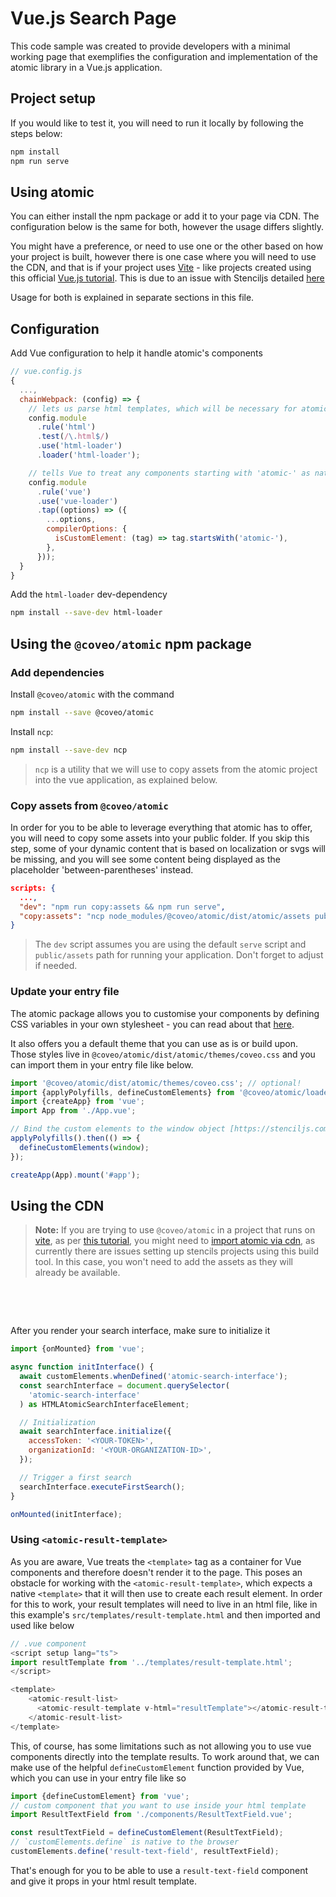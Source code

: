 # Vue.js Search Page

This code sample was created to provide developers with a minimal working page that exemplifies the configuration and implementation of the atomic library in a Vue.js application.

## Project setup

If you would like to test it, you will need to run it locally by following the steps below:

```sh
npm install
npm run serve
```

## Using atomic

You can either install the npm package or add it to your page via CDN. The configuration below is the same for both, however the usage differs slightly.

You might have a preference, or need to use one or the other based on how your project is built, however there is one case where you will need to use the CDN, and that is if your project uses [Vite](https://vitejs.dev/) - like projects created using this official [Vue.js tutorial](https://vuejs.org/guide/quick-start.html#with-build-tools). This is due to an issue with Stenciljs detailed [here](https://github.com/ionic-team/stencil/issues/3195)

Usage for both is explained in separate sections in this file.

## Configuration

Add Vue configuration to help it handle atomic's components

```js
// vue.config.js
{
  ...,
  chainWebpack: (config) => {
    // lets us parse html templates, which will be necessary for atomic components that require the native <template> tag
    config.module
      .rule('html')
      .test(/\.html$/)
      .use('html-loader')
      .loader('html-loader');

    // tells Vue to treat any components starting with 'atomic-' as native components, and therefore not try and create Vue components out of them
    config.module
      .rule('vue')
      .use('vue-loader')
      .tap((options) => ({
        ...options,
        compilerOptions: {
          isCustomElement: (tag) => tag.startsWith('atomic-'),
        },
      }));
  }
}
```

Add the `html-loader` dev-dependency

```sh
npm install --save-dev html-loader
```

## Using the `@coveo/atomic` npm package

### Add dependencies
Install `@coveo/atomic` with the command

```sh
npm install --save @coveo/atomic
```

Install `ncp`:

```sh
npm install --save-dev ncp
```

> `ncp` is a utility that we will use to copy assets from the atomic project into the vue application, as explained below.

### Copy assets from `@coveo/atomic`

In order for you to be able to leverage everything that atomic has to offer, you will need to copy some assets into your public folder. If you skip this step, some of your dynamic content that is based on localization or svgs will be missing, and you will see some content being displayed as the placeholder 'between-parentheses' instead.

```json
scripts: {
  ...,
  "dev": "npm run copy:assets && npm run serve",
  "copy:assets": "ncp node_modules/@coveo/atomic/dist/atomic/assets public/assets && ncp node_modules/@coveo/atomic/dist/atomic/lang public/lang"
}
```

> The `dev` script assumes you are using the default `serve` script and `public/assets` path for running your application. Don't forget to adjust if needed.

### Update your entry file

The atomic package allows you to customise your components by defining CSS variables in your own stylesheet - you can read about that [here](https://docs.coveo.com/en/atomic/latest/usage/themes-and-visual-customization/).

It also offers you a default theme that you can use as is or build upon. Those styles live in `@coveo/atomic/dist/atomic/themes/coveo.css` and you can import them in your entry file like below.


```ts
import '@coveo/atomic/dist/atomic/themes/coveo.css'; // optional!
import {applyPolyfills, defineCustomElements} from '@coveo/atomic/loader';
import {createApp} from 'vue';
import App from './App.vue';

// Bind the custom elements to the window object [https://stenciljs.com/docs/vue]
applyPolyfills().then(() => {
  defineCustomElements(window);
});

createApp(App).mount('#app');
```

## Using the CDN

> **Note:** If you are trying to use `@coveo/atomic` in a project that runs on [vite](https://vitejs.dev/), as per [this tutorial](https://vuejs.org/guide/quick-start.html#with-build-tools), you might need to [import atomic via cdn](https://vuejs.org/guide/quick-start.html#with-build-tools), as currently there are issues setting up stencils projects using this build tool. In this case, you won't need to add the assets as they will already be available.

&nbsp;

&nbsp;

After you render your search interface, make sure to initialize it

```js
import {onMounted} from 'vue';

async function initInterface() {
  await customElements.whenDefined('atomic-search-interface');
  const searchInterface = document.querySelector(
    'atomic-search-interface'
  ) as HTMLAtomicSearchInterfaceElement;

  // Initialization
  await searchInterface.initialize({
    accessToken: '<YOUR-TOKEN>',
    organizationId: '<YOUR-ORGANIZATION-ID>',
  });

  // Trigger a first search
  searchInterface.executeFirstSearch();
}

onMounted(initInterface);
```

### Using `<atomic-result-template>`

As you are aware, Vue treats the `<template>` tag as a container for Vue components and therefore doesn't render it to the page. This poses an obstacle for working with the `<atomic-result-template>`, which expects a native `<template>` that it will then use to create each result element. In order for this to work, your result templates will need to live in an html file, like in this example's `src/templates/result-template.html` and then imported and used like below

```js
// .vue component
<script setup lang="ts">
import resultTemplate from '../templates/result-template.html';
</script>

<template>
    <atomic-result-list>
      <atomic-result-template v-html="resultTemplate"></atomic-result-template>
    </atomic-result-list>
</template>

```

This, of course, has some limitations such as not allowing you to use vue components directly into the template results. To work around that, we can make use of the helpful `defineCustomElement` function provided by Vue, which you can use in your entry file like so

```js
import {defineCustomElement} from 'vue';
// custom component that you want to use inside your html template
import ResultTextField from './components/ResultTextField.vue';

const resultTextField = defineCustomElement(ResultTextField);
// `customElements.define` is native to the browser
customElements.define('result-text-field', resultTextField);
```

That's enough for you to be able to use a `result-text-field` component and give it props in your html result template.
